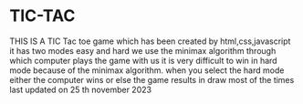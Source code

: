 # TIC-TAC
THIS IS A TIC Tac toe game which has been created by html,css,javascript
it has two modes easy and hard
we use the minimax algorithm through which computer plays the game with us
it is very difficult to win in hard mode because of the minimax algorithm.
when you select the hard mode either the computer wins or else the game results in draw most of the times
last updated on 25 th november 2023
